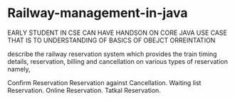 # Railway-management-in-java
EARLY STUDENT IN CSE CAN HAVE HANDSON ON CORE JAVA USE CASE THAT IS TO UNDERSTANDING OF BASICS OF OBEJCT ORREINTATION

describe the railway reservation system which provides the train timing details, reservation, billing and cancellation on various types of reservation namely,

Confirm Reservation
Reservation against Cancellation.
Waiting list Reservation.
Online Reservation.
Tatkal Reservation.
